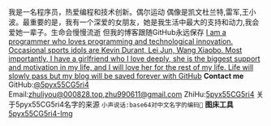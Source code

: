 我是一名程序员，热爱编程和技术创新。偶尔运动 偶像是凯文杜兰特,雷军,王小波。最重要的是，我有一个深爱的女朋友，她是我生活中最大的支持和动力,我会爱她一辈子。生命会慢慢流逝 但我的博客跟随GitHub永远保存
<u>I am a programmer who loves programming and technological innovation. Occasional sports idols are Kevin Durant, Lei Jun, Wang Xiaobo. Most importantly, I have a girlfriend who I love deeply, she is the biggest support and motivation in my life, and I will love her for the rest of my life. Life will slowly pass but my blog will be saved forever with GitHub</u>
**Contact me**
  GitHub:[@5pyx55CG5ri4 ](https://github.com/5pyx55CG5ri4)
  Email:zhuliyou@000828.top,zhu990611@gmail.com
  ZhiHu:[5pyx55CG5ri4](https://www.zhihu.com/people/5pyx55CG5ri4)
关于5pyx55CG5ri4名字的来源 `小声说话:base64对中文名字的编码🤫`
**图床工具**
[5pyx55CG5ri4-Img](https://img.000828.top)
